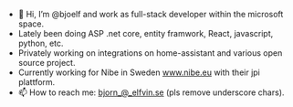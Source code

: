 - 👋 Hi, I’m @bjoelf and work as full-stack developer within the microsoft space.
- Lately been doing ASP .net core, entity framwork, React, javascript, python, etc.
- Privately working on integrations on home-assistant and various open source project.
- Currently working for Nibe in Sweden www.nibe.eu with their jpi plattform.
- 📫 How to reach me: bjorn_@_elfvin.se (pls remove underscore chars).
